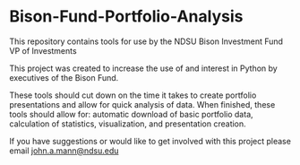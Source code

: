 # Bison-Fund-Portfolio-Analysis
This repository contains tools for use by the NDSU Bison Investment Fund VP of Investments


This project was created to increase the use of and interest in Python by executives of the Bison Fund. 

These tools should cut down on the time it takes to create portfolio presentations and allow for quick analysis of data. When finished,
these tools should allow for: automatic download of basic portfolio data, calculation of statistics, visualization, and presentation
creation.

If you have suggestions or would like to get involved with this project please email john.a.mann@ndsu.edu
